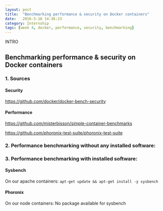 ```yaml
---
layout: post
title:  "Benchmarking performance & security on Docker containers"
date:   2016-3-18 14:36:23
category: Internship
tags: [week 4, docker, performance, security, benchmarking]
---
```



INTRO

<!--more-->

## Benchmarking performance & security on Docker containers

### 1. Sources

#### Security
https://github.com/docker/docker-bench-security

#### Performance
https://github.com/misterbisson/simple-container-benchmarks

https://github.com/phoronix-test-suite/phoronix-test-suite


### 2. Performance benchmarking without any installed software:

### 3. Performance benchmarking with installed software:

#### Sysbench

On our apache containers: `apt-get update && apt-get install -y sysbench`


#### Phoronix

On our node containers: No package available for sysbench



